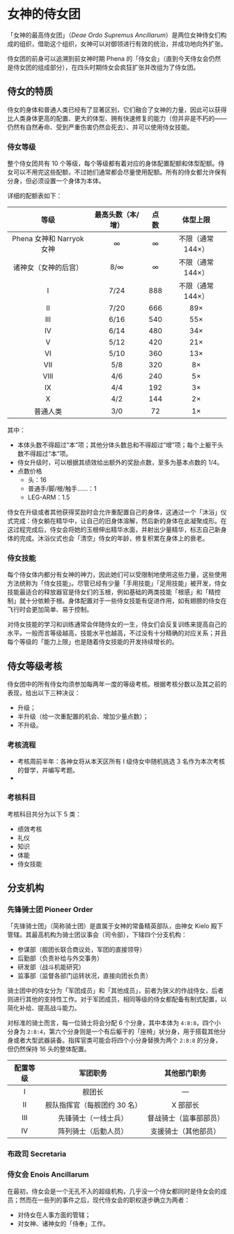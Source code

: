 # 女神的侍女团

「女神的最高侍女团」（*Deae Ordo Supremus Ancillarum*）是两位女神侍女们构成的组织，借助这个组织，女神可以对御领进行有效的统治，并成功地向外扩张。

侍女团的前身可以追溯到前女神时期 Phena 的「侍女会」（直到今天侍女会仍然是侍女团的组成部分），在四头时期侍女会疯狂扩张并改组为了侍女团。

## 侍女的特质

侍女的身体和普通人类已经有了显著区别，它们融合了女神的力量，因此可以获得比人类身体更高的配置、更大的体型、拥有快速修复的能力（但并非是不朽的——仍然有自然寿命、受到严重伤害仍然会死去）、并可以使用侍女技能。

### 侍女等级

整个侍女团共有 10 个等级，每个等级都有着对应的身体配置配额和体型配额。侍女可以不用完这些配额，不过她们通常都会尽量使用配额。所有的侍女都允许保有分身，但必须设置一个身体为本体。

详细的配额表如下：

|           等级            | 最高头数（本/增） | 点数 |     体型上限      |
| :-----------------------: | :---------------: | :--: | :---------------: |
| Phena 女神和 Narryok 女神 |         ∞         |  ∞   | 不限（通常 144×） |
|   诸神女（女神的后宫）    |        8/∞        |  ∞   | 不限（通常 144×） |
|             I             |       7/24        | 888  | 不限（通常 144×） |
|            II             |       7/20        | 666  |        89×        |
|            III            |       6/16        | 540  |        55×        |
|            IV             |       6/14        | 480  |        34×        |
|             V             |       5/12        | 420  |        21×        |
|            VI             |       5/10        | 360  |        13×        |
|            VII            |        5/8        | 320  |        8×         |
|           VIII            |        4/6        | 240  |        5×         |
|            IX             |        4/4        | 192  |        3×         |
|             X             |        4/2        | 144  |        2×         |
|         普通人类          |        3/0        |  72  |        1×         |

其中：

- 本体头数不得超过“本”项；其他分体头数总和不得超过“增”项；每个上躯干头数不得超过“本”项。
- 侍女升级时，可以根据其绩效给出额外的奖励点数，至多为基本点数的 1/4。
- 点数价格
  - 头：16
  - 普通手/脚/根/触手……：1
  - LEG-ARM：1.5

侍女在升级或者其他获得奖励时会允许重配置自己的身体，这通过一个「沐浴」仪式完成：侍女躺在精华中，让自己的旧身体溶解，然后新的身体在此凝聚成形。在这过程完成后，侍女会将她的玉根伸出精华水面，并射出少量精华，标志自己新身体的完成。沐浴仪式也会「清空」侍女的年龄，修复积累在身体上的衰老。

### 侍女技能

每个侍女体内都分有女神的神力，因此她们可以受限制地使用这些力量，这些使用方法统称为「侍女技能」。尽管已经有少量「手用技能」「足用技能」被开发，侍女技能最适合的释放器官是侍女们的玉根，例如基础的两类技能「根感」和「精控制」就十分依赖于根。身体配置对于一些侍女技能有促进作用，如有翅膀的侍女在飞行时会更加简单、易于控制。

对侍女技能的学习和训练通常会伴随侍女的一生，侍女们会反复训练来提高自己的水平。一般而言等级越高，技能水平也越高，不过没有十分精确的对应关系；并且每个等级的「能力上限」也是随着侍女技能的开发持续增长的。

## 侍女等级考核

侍女团中的所有侍女均须参加每两年一度的等级考核。根据考核分数以及其之前的表现，给出以下三种决议：

- 升级；
- 半升级（给一次重配置的机会、增加少量点数）；
- 不升级。

### 考核流程 ###

- 考核周前半年：各神女将从本天区所有 I 级侍女中随机挑选 3 名作为本次考核的督学，并编写考题。
- ​

### 考核科目

考核科目共分为以下 5 类：

- 绩效考核
- 礼仪
- 知识
- 体能
- 侍女技能


## 分支机构 ##

### 先锋骑士团 Pioneer Order ##

「先锋骑士团」（简称骑士团）是直属于女神的常备精英部队，由神女 Kielo 殿下管辖。其最高机构为骑士团议事会（司令部），下辖四个分支机构：

- 参谋部（舰团长联合商议处，军团的直接领导）
- 后勤部（负责补给与外交事务）
- 研发部（战斗机能研究）
- 监事部（监督各部门运转状况，直接向团长负责）

骑士团中的侍女分为「军团成员」和「其他成员」，前者为狭义的作战侍女，后者则进行其他的支持性工作。对于军团成员，相同等级的侍女都配备有制式配置，以简化补给、提高战斗能力。

对标准的骑士而言，每一位骑士将会分配 6 个分身，其中本体为 `4:8:8`，四个小分身为 `2:8:4`，第六个分身则是一个有后躯干的「座椅」状分身，用于搭载其他分身或者大型武器装备。指挥官类可能会将四个小分身替换为两个 `2:8:8` 的分身，但仍然保持 16 头的整体配置。

| 配置等级 |       军团职务       |   其他部门职务    |
| :--: | :--------------: | :---------: |
|  I   |       舰团长        |      —      |
|  II  | 舰队指挥官（每舰团约 30 名） |    X 部部长    |
| III  |    先锋骑士（一线士兵）    | 督战骑士（监事部部员） |
|  IV  |    阵列骑士（后勤人员）    | 支援骑士（其他部员）  |

### 布政司 Secretaria ##

### 侍女会 Enois Ancillarum ##

在最初，侍女会是一个无孔不入的超级机构，几乎没一个侍女都同时是侍女会的成员；然而在一些列的事件之后，现代侍女会的职权逐步确立为两者：

- 对侍女在人事方面的管辖；
- 对女神、诸神女的「侍奉」工作。